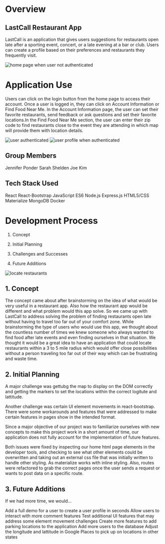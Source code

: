 # Overview
## LastCall Restaurant App

LastCall is an application that gives users suggestions for restaurants open late after a sporting event, concert, or a late evening at a bar or club. Users can create a profile based on their preferences and restaurants they frequently visit. 

![home page when user not authenticated](/assets/user_notlogged.jpeg)


# Application Use
Users can click on the login button from the home page to access their account. Once a user is logged in, they can click on Account Information or Find Food Near Me. In the Account Information page, the user can set their favorite restaurants, send feedback or ask questions and set their favorite locations.In the Find Food Near Me section, the user can enter their zip code to find restaurants close to the event they are attending in which map will provide them with location details.

![user authenticated](public/assets/user_authenticated.jpeg)
![user profile when authenticated](public/assets/user_profilelc.jpeg)


## Group Members
Jennifer Ponder
Sarah Shelden
Joe Kim

## Tech Stack Used

React 
React-Bootstrap
JavaScript ES6
Node.js
Express.js
HTML5/CSS
Materialize
MongoDB
Docker


# Development Process
1. Concept

2. Initial Planning

3. Challenges and Successes

4. Future Additions

![locate restaurants](public/assets/lastcall_lastpage.jpeg)

## 1. Concept
The concept came about after brainstorming on the idea of what would be very useful in a restaurant app. Also how the restaurant app would be different and what problem would this app solve. So we came up with LastCall to address solving the problem of finding restaurants open late without having to travel too far out of your comfort zone. While brainstorming the type of users who would use this app, we thought about the countless number of times we knew someone who always wanted to find food after late events and even finding ourselves in that situation. We thought it would be a great idea to have an application that could locate restaurants within a 3 to 5 mile radius which would offer close possibilities without a person traveling too far out of their way which can be frustrating and waste time.

## 2. Initial Planning

A major challenge was gettubg the map to display on the DOM correctly and getting the markers to set the locations within the correct logitute and lattitude.

Another challenge was certain UI element movements in react-bootstrap. There were some workarounds and features that were addressed to make certain features in pages show in the intended format.

Since a major objective of our project was to familiarize ourselves with new concepts to make this project work in a short amount of time, our application does not fully account for the implementation of future features.

Both issues were fixed by inspecting our home html page elements in the developer tools, and checking to see what other elements could be overwritten and taking out an external css file that was initially written to handle other styling. As materialize works with inline styling. Also, routes were refactored to grab the correct pages once the user sends a request or wants to post data on a specific route.

## 3. Future Additions

If we had more time, we would...

Add a full demo for a user to create a user profile in seconds
Allow users to interact with more comment features
Test additional UI features that may address some element movement challenges
Create more features to add parking locations to the application
Add more users to the database
Adjust the longitude and lattitude in Google Places to pick up on locations in other states


